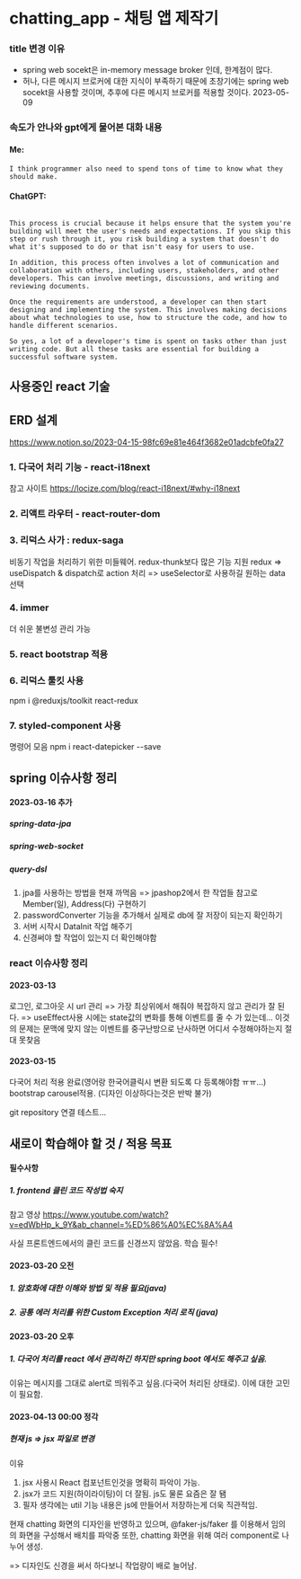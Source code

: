 # chatting_app - 채팅 앱 제작기

### title 변경 이유
- spring web socekt은 in-memory message broker 인데, 한계점이 많다.
- 허나, 다른 메시지 브로커에 대한 지식이 부족하기 때문에 초창기에는 spring web socekt을 사용할 것이며, 추후에 다른 메시지 브로커를 적용할 것이다.
 2023-05-09
 
### 속도가 안나와 gpt에게 물어본 대화 내용

#### Me:
```I think programmer also need to spend tons of time to know what they should make.```

#### ChatGPT:
```Absolutely! Understanding the requirements and designing the system is a significant part of a software developer's job. The process of gathering requirements, understanding the user's needs, and figuring out how best to solve the problem can often take as much time, if not more, than the actual coding itself.

This process is crucial because it helps ensure that the system you're building will meet the user's needs and expectations. If you skip this step or rush through it, you risk building a system that doesn't do what it's supposed to do or that isn't easy for users to use.

In addition, this process often involves a lot of communication and collaboration with others, including users, stakeholders, and other developers. This can involve meetings, discussions, and writing and reviewing documents.

Once the requirements are understood, a developer can then start designing and implementing the system. This involves making decisions about what technologies to use, how to structure the code, and how to handle different scenarios.

So yes, a lot of a developer's time is spent on tasks other than just writing code. But all these tasks are essential for building a successful software system.
```

## 사용중인 react 기술

## ERD 설계
https://www.notion.so/2023-04-15-98fc69e81e464f3682e01adcbfe0fa27

### 1. 다국어 처리 기능 - react-i18next
  참고 사이트 
  https://locize.com/blog/react-i18next/#why-i18next
  
### 2. 리액트 라우터 - react-router-dom
  
### 3. 리덕스 사가 : redux-saga 
  비동기 작업을 처리하기 위한 미들웨어. redux-thunk보다 많은 기능 지원
  redux => useDispatch & dispatch로 action 처리
        => useSelector로 사용하길 원하는 data 선택

### 4. immer 
  더 쉬운 불변성 관리 가능
 
### 5. react bootstrap 적용

### 6. 리덕스 툴킷 사용
   npm i @reduxjs/toolkit react-redux

### 7. styled-component 사용

명령어 모음
 npm i react-datepicker --save

## spring 이슈사항 정리
#### 2023-03-16 추가
##### spring-data-jpa
##### spring-web-socket
##### query-dsl

  1. jpa를 사용하는 방법을 현재 까먹음 => jpashop2에서 한 작업들 참고로 Member(일), Address(다) 구현하기 
  2. passwordConverter 기능을 추가해서 실제로 db에 잘 저장이 되는지 확인하기
  3. 서버 시작시 DataInit 작업 해주기
  4. 신경써야 할 작업이 있는지 더 확인해야함

### react 이슈사항 정리
#### 2023-03-13
로그인, 로그아웃 시 url 관리 => 가장 최상위에서 해줘야 복잡하지 않고 관리가 잘 된다. 
=> useEffect사용 시에는 state값의 변화를 통해 이벤트를 줄 수 가 있는데... 이것의 문제는 문맥에 맞지 않는 이벤트를 중구난방으로 난사하면 어디서 수정해야하는지 절대 못찾음

#### 2023-03-15
다국어 처리 적용 완료(영어랑 한국어클릭시 변환 되도록 다 등록해야함 ㅠㅠ...)
bootstrap carousel적용. (디자인 이상하다는것은 반박 불가)

git repository 연결 테스트...

## 새로이 학습해야 할 것 / 적용 목표
#### 필수사항
##### 1. frontend 클린 코드 작성법 숙지
참고 영상
https://www.youtube.com/watch?v=edWbHp_k_9Y&ab_channel=%ED%86%A0%EC%8A%A4

사실 프론트엔드에서의 클린 코드를 신경쓰지 않았음. 학습 필수!

#### 2023-03-20 오전
##### 1. 암호화에 대한 이해와 방법 및 적용 필요(java)
##### 2. 공통 에러 처리를 위한 Custom Exception 처리 로직 (java)

#### 2023-03-20 오후
##### 1. 다국어 처리를 react 에서 관리하긴 하지만 spring boot 에서도 해주고 싶음.
이유는 메시지를 그대로 alert로 띄워주고 싶음.(다국어 처리된 상태로). 이에 대한 고민이 필요함.

#### 2023-04-13 00:00 정각
##### 현재 js => jsx 파일로 변경
이유 
1. jsx 사용시 React 컴포넌트인것을 명확히 파악이 가능.
2. jsx가 코드 지원(하이라이팅)이 더 잘됨. js도 물론 요즘은 잘 됌
3. 필자 생각에는 util 기능 내용은 js에 만들어서 저장하는게 더욱 직관적임.

현재 chatting 화면의 디자인을 반영하고 있으며, @faker-js/faker 를 이용해서 임의의 화면을 구성해서 배치를 파악중
또한, chatting 화면을 위해 여러 component로 나누어 생성. 

=> 디자인도 신경을 써서 하다보니 작업량이 배로 늘어남.
